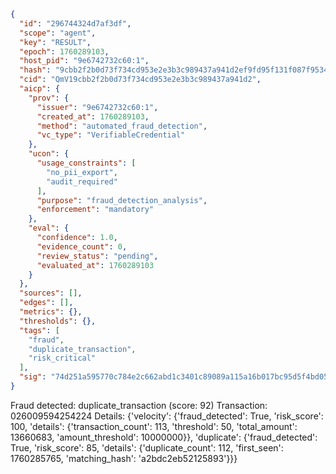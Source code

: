```json
{
  "id": "296744324d7af3df",
  "scope": "agent",
  "key": "RESULT",
  "epoch": 1760289103,
  "host_pid": "9e6742732c60:1",
  "hash": "9cbb2f2b0d73f734cd953e2e3b3c989437a941d2ef9fd95f131f087f9534335f",
  "cid": "QmV19cbb2f2b0d73f734cd953e2e3b3c989437a941d2",
  "aicp": {
    "prov": {
      "issuer": "9e6742732c60:1",
      "created_at": 1760289103,
      "method": "automated_fraud_detection",
      "vc_type": "VerifiableCredential"
    },
    "ucon": {
      "usage_constraints": [
        "no_pii_export",
        "audit_required"
      ],
      "purpose": "fraud_detection_analysis",
      "enforcement": "mandatory"
    },
    "eval": {
      "confidence": 1.0,
      "evidence_count": 0,
      "review_status": "pending",
      "evaluated_at": 1760289103
    }
  },
  "sources": [],
  "edges": [],
  "metrics": {},
  "thresholds": {},
  "tags": [
    "fraud",
    "duplicate_transaction",
    "risk_critical"
  ],
  "sig": "74d251a595770c784e2c662abd1c3401c89089a115a16b017bc95d5f4bd056ec"
}
```

Fraud detected: duplicate_transaction (score: 92)
Transaction: 026009594254224
Details: {'velocity': {'fraud_detected': True, 'risk_score': 100, 'details': {'transaction_count': 113, 'threshold': 50, 'total_amount': 13660683, 'amount_threshold': 10000000}}, 'duplicate': {'fraud_detected': True, 'risk_score': 85, 'details': {'duplicate_count': 112, 'first_seen': 1760285765, 'matching_hash': 'a2bdc2eb52125893'}}}